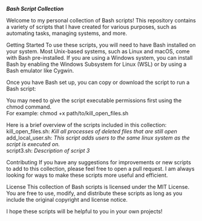 <b><i>Bash Script Collection</i></b>
<br>

Welcome to my personal collection of Bash scripts! This repository contains a variety of scripts that I have created for various purposes, such as automating tasks, managing systems, and more.

Getting Started
To use these scripts, you will need to have Bash installed on your system. Most Unix-based systems, such as Linux and macOS, come with Bash pre-installed. If you are using a Windows system, you can install Bash by enabling the Windows Subsystem for Linux (WSL) or by using a Bash emulator like Cygwin.

Once you have Bash set up, you can copy or download the script to run a Bash script:

You may need to give the script executable permissions first using the chmod command. </br>
For example:
chmod +x path/to/kill_open_files.sh
</br>

Here is a brief overview of the scripts included in this collection:
</br>
kill_open_files.sh: <i>Kill all processes of deleted files that are still open </i>
</br>
add_local_user.sh: <i>This script adds users to the same linux system as the script is executed on. </i>
</br>
script3.sh: <i> Description of script 3 </i>

Contributing
If you have any suggestions for improvements or new scripts to add to this collection, please feel free to open a pull request. I am always looking for ways to make these scripts more useful and efficient.

License
This collection of Bash scripts is licensed under the MIT License. You are free to use, modify, and distribute these scripts as long as you include the original copyright and license notice.

I hope these scripts will be helpful to you in your own projects!
